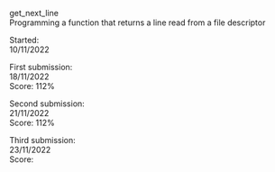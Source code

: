get_next_line  
Programming a function that returns a line read from a file descriptor

Started:  
10/11/2022

First submission:  
18/11/2022  
Score: 112%

Second submission:  
21/11/2022  
Score: 112%

Third submission:  
23/11/2022  
Score:
